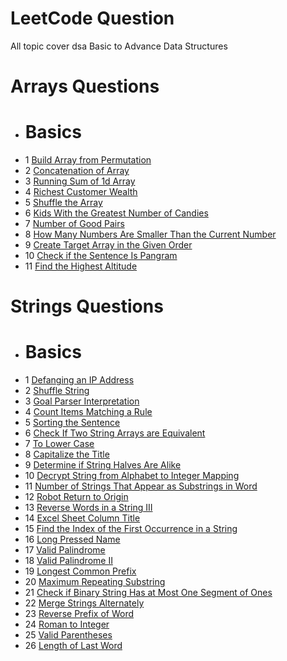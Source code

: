 # LeetCode Question
All topic cover dsa
Basic to Advance Data Structures

# Arrays  Questions
- # Basics
- 1 [Build Array from Permutation](https://leetcode.com/problems/build-array-from-permutation/)
- 2 [ Concatenation of Array](https://leetcode.com/problems/concatenation-of-array/description/)
- 3 [ Running Sum of 1d Array](https://leetcode.com/problems/running-sum-of-1d-array/description/)
- 4 [Richest Customer Wealth](https://leetcode.com/problems/richest-customer-wealth/description/)
- 5 [Shuffle the Array](https://leetcode.com/problems/shuffle-the-array/)
- 6 [Kids With the Greatest Number of Candies](https://leetcode.com/problems/kids-with-the-greatest-number-of-candies/description/)
- 7 [Number of Good Pairs](https://leetcode.com/problems/number-of-good-pairs/description/)
- 8 [How Many Numbers Are Smaller Than the Current Number](https://leetcode.com/problems/how-many-numbers-are-smaller-than-the-current-number/description/)
- 9 [Create Target Array in the Given Order](https://leetcode.com/problems/create-target-array-in-the-given-order/)
- 10 [Check if the Sentence Is Pangram](https://leetcode.com/problems/check-if-the-sentence-is-pangram/)
- 11 [Find the Highest Altitude](https://leetcode.com/problems/find-the-highest-altitude/)



# Strings  Questions
- # Basics
- 1 [Defanging an IP Address](https://leetcode.com/problems/defanging-an-ip-address/)
- 2 [Shuffle String](https://leetcode.com/problems/shuffle-string/description/)
- 3 [Goal Parser Interpretation](https://leetcode.com/problems/goal-parser-interpretation/description/)
- 4 [Count Items Matching a Rule](https://leetcode.com/problems/count-items-matching-a-rule/description/)
- 5 [Sorting the Sentence](https://leetcode.com/problems/sorting-the-sentence/description/)
- 6 [Check If Two String Arrays are Equivalent](https://leetcode.com/problems/check-if-two-string-arrays-are-equivalent/description/)
- 7 [To Lower Case](https://leetcode.com/problems/to-lower-case/description/)
- 8 [Capitalize the Title](https://leetcode.com/problems/capitalize-the-title/description/)
- 9 [Determine if String Halves Are Alike](https://leetcode.com/problems/determine-if-string-halves-are-alike/description/)
- 10 [Decrypt String from Alphabet to Integer Mapping](https://leetcode.com/problems/decrypt-string-from-alphabet-to-integer-mapping/)
- 11 [Number of Strings That Appear as Substrings in Word](https://leetcode.com/problems/number-of-strings-that-appear-as-substrings-in-word/)
- 12 [Robot Return to Origin](https://leetcode.com/problems/robot-return-to-origin/)
- 13 [Reverse Words in a String III](https://leetcode.com/problems/reverse-words-in-a-string-iii/)
- 14 [Excel Sheet Column Title](https://leetcode.com/problems/excel-sheet-column-title/)
- 15 [Find the Index of the First Occurrence in a String](https://leetcode.com/problems/find-the-index-of-the-first-occurrence-in-a-string/description/)
- 16 [Long Pressed Name](https://leetcode.com/problems/long-pressed-name/)
- 17 [Valid Palindrome](https://leetcode.com/problems/valid-palindrome/description/)
- 18 [Valid Palindrome II](https://leetcode.com/problems/valid-palindrome-ii/description/)
- 19 [Longest Common Prefix](https://leetcode.com/problems/longest-common-prefix/)
- 20 [Maximum Repeating Substring](https://leetcode.com/problems/maximum-repeating-substring/description/)
- 21 [Check if Binary String Has at Most One Segment of Ones](https://leetcode.com/problems/check-if-binary-string-has-at-most-one-segment-of-ones/description/)
- 22 [Merge Strings Alternately](https://leetcode.com/problems/merge-strings-alternately/)
- 23 [Reverse Prefix of Word](https://leetcode.com/problems/reverse-prefix-of-word/)
- 24 [Roman to Integer](https://leetcode.com/problems/roman-to-integer/)
- 25 [Valid Parentheses](https://leetcode.com/problems/valid-parentheses/)
- 26 [Length of Last Word](https://leetcode.com/problems/length-of-last-word/)



